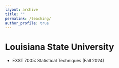```yaml
---
layout: archive
title: ""
permalink: /teaching/
author_profile: true
---
```



Louisiana State University
======
* EXST 7005: Statistical Techniques (Fall 2024)
  
